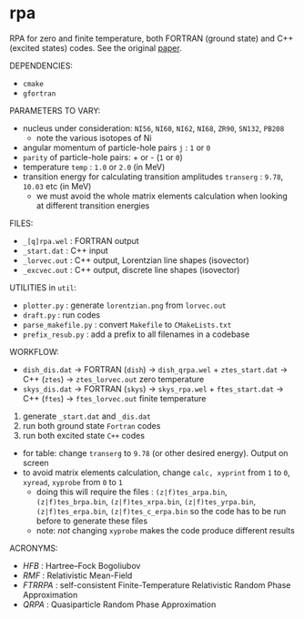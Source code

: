 # rpa

RPA for zero and finite temperature, both FORTRAN (ground state) and C++ (excited states) codes.
See the original [paper](http://dx.doi.org/10.1016/j.physletb.2009.10.046).

DEPENDENCIES:
- `cmake`
- `gfortran`

PARAMETERS TO VARY:
- nucleus under consideration: `NI56`, `NI60`, `NI62`, `NI68`, `ZR90`, `SN132`, `PB208`
	- note the various isotopes of Ni
- angular momentum of particle-hole pairs `j` : `1` or `0`
- `parity` of particle-hole pairs: + or - (`1` or `0`)
- temperature `temp` : `1.0` or `2.0` (in MeV)
- transition energy for calculating transition amplitudes `transerg` : `9.78`, `10.03` etc (in MeV)
	- we must avoid the whole matrix elements calculation when looking at different transition energies

FILES:
- `_[q]rpa.wel` : FORTRAN output
- `_start.dat` : C++ input
- `_lorvec.out` : C++ output, Lorentzian line shapes (isovector)
- `_excvec.out` : C++ output, discrete line shapes (isovector)

UTILITIES in `util`:
- `plotter.py` : generate `lorentzian.png` from `lorvec.out`
- `draft.py` : run codes
- `parse_makefile.py` : convert `Makefile` to `CMakeLists.txt`
- `prefix_resub.py` : add a prefix to all filenames in a codebase

WORKFLOW:
- `dish_dis.dat` -> FORTRAN (`dish`) -> `dish_qrpa.wel` + `ztes_start.dat` -> C++ (`ztes`) -> `ztes_lorvec.out` zero temperature
- `skys_dis.dat` -> FORTRAN (`skys`) -> `skys_rpa.wel` + `ftes_start.dat` -> C++ (`ftes`) -> `ftes_lorvec.out` finite temperature

1. generate `_start.dat` and `_dis.dat`
2. run both ground state `Fortran` codes
3. run both excited state `C++` codes

- for table: change `transerg` to `9.78` (or other desired energy). Output on screen
- to avoid matrix elements calculation, change `calc, xyprint` from `1` to `0`, `xyread`, `xyprobe` from `0` to `1`
	- doing this will require the files : `(z|f)tes_arpa.bin`, `(z|f)tes_brpa.bin`,
	 `(z|f)tes_xrpa.bin`, `(z|f)tes_yrpa.bin`, `(z|f)tes_erpa.bin`, `(z|f)tes_c_erpa.bin`
	 so the code has to be run before to generate these files
	 - note: _not_ changing `xyprobe` makes the code produce different results

ACRONYMS:
- _HFB_ : Hartree–Fock Bogoliubov
- _RMF_ : Relativistic Mean-Field
- _FTRRPA_ : self-consistent Finite-Temperature Relativistic Random Phase Approximation
- _QRPA_ : Quasiparticle Random Phase Approximation
